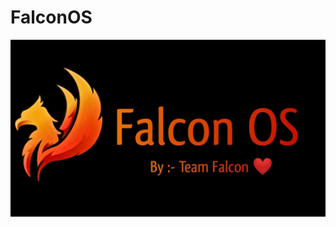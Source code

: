FalconOS 
===========
![FalconOS](https://github.com/Falcon-OS/Random_stuff/blob/main/IMG_20220508_155556_443.jpg)
<p align="center"> 

